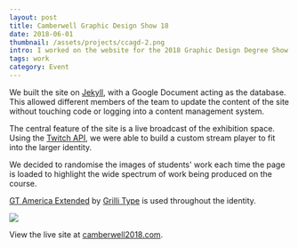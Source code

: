 ```yaml
---
layout: post
title: Camberwell Graphic Design Show 18
date: 2018-06-01
thumbnail: /assets/projects/ccagd-2.png 
intro: I worked on the website for the 2018 Graphic Design Degree Show at Camberwell College of Arts with creative direction from Shawn Sawyers and development help from Ben Browning.  
tags: work
category: Event
---
```


We built the site on [Jekyll](https://jekyllrb.com/), with a Google Document acting as the database. This allowed different members of the team to update the content of the site without touching code or logging into a content management system.

The central feature of the site is a live broadcast of the exhibition space. Using the [Twitch API](https://dev.twitch.tv/), we were able to build a custom stream player to fit into the larger identity.

We decided to randomise the images of students' work each time the page is loaded to highlight the wide spectrum of work being produced on the course. 

[GT America Extended](http://www.gt-america.com/) by [Grilli Type](https://www.grillitype.com/) is used throughout the identity.

![](/assets/projects/stream.png)

View the live site at [camberwell2018.com](http://camberwell2018.com/).
